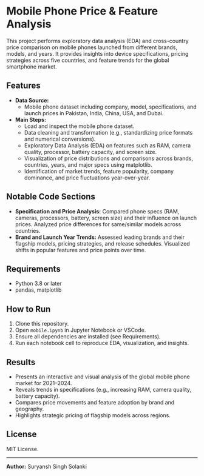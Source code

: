 <!DOCTYPE html>
<html>
<head>
  <meta charset="UTF-8">
</head>
<body>
  <h1>Mobile Phone Price & Feature Analysis</h1>

  <p>
    This project performs exploratory data analysis (EDA) and cross-country price comparison on mobile phones launched from different brands, models, and years. It provides insights into device specifications, pricing strategies across five countries, and feature trends for the global smartphone market.
  </p>

  <h2>Features</h2>
  <ul>
    <li><strong>Data Source:</strong>
      <ul>
        <li>Mobile phone dataset including company, model, specifications, and launch prices in Pakistan, India, China, USA, and Dubai.</li>
      </ul>
    </li>
    <li><strong>Main Steps:</strong>
      <ul>
        <li>Load and inspect the mobile phone dataset.</li>
        <li>Data cleaning and transformation (e.g., standardizing price formats and numerical conversions).</li>
        <li>Exploratory Data Analysis (EDA) on features such as RAM, camera quality, processor, battery capacity, and screen size.</li>
        <li>Visualization of price distributions and comparisons across brands, countries, years, and major specs using matplotlib.</li>
        <li>Identification of market trends, feature popularity, company dominance, and price fluctuations year-over-year.</li>
      </ul>
    </li>
  </ul>

  <h2>Notable Code Sections</h2>
  <ul>
    <li><strong>Specification and Price Analysis:</strong>  
      Compared phone specs (RAM, cameras, processors, battery, screen size) and their influence on launch prices.  
      Analyzed price differences for same/similar models across countries.</li>
    <li><strong>Brand and Launch Year Trends:</strong>  
      Assessed leading brands and their flagship models, pricing strategies, and release schedules.  
      Visualized shifts in popular features and price points over time.</li>
  </ul>

  <h2>Requirements</h2>
  <ul>
    <li>Python 3.8 or later</li>
    <li>pandas, matplotlib</li>
  </ul>

  <h2>How to Run</h2>
  <ol>
    <li>Clone this repository.</li>
    <li>Open <code>mobile.ipynb</code> in Jupyter Notebook or VSCode.</li>
    <li>Ensure all dependencies are installed (see Requirements).</li>
    <li>Run each notebook cell to reproduce EDA, visualization, and insights.</li>
  </ol>

  <h2>Results</h2>
  <ul>
    <li>Presents an interactive and visual analysis of the global mobile phone market for 2021–2024.</li>
    <li>Reveals trends in specifications (e.g., increasing RAM, camera quality, battery capacity).</li>
    <li>Compares price movements and feature adoption by brand and geography.</li>
    <li>Highlights strategic pricing of flagship models across regions.</li>
  </ul>

  <h2>License</h2>
  <p>MIT License.</p>

  <hr>
  <p><strong>Author:</strong> Suryansh Singh Solanki</p>
</body>
</html>

